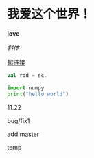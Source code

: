 # 我爱这个世界！


**love**

*斜体*

[超链接](www.baidu.com)

```scala
val rdd = sc.
```

```python
import numpy
print("hello world")

```

11.22

bug/fix1

add master 

temp
